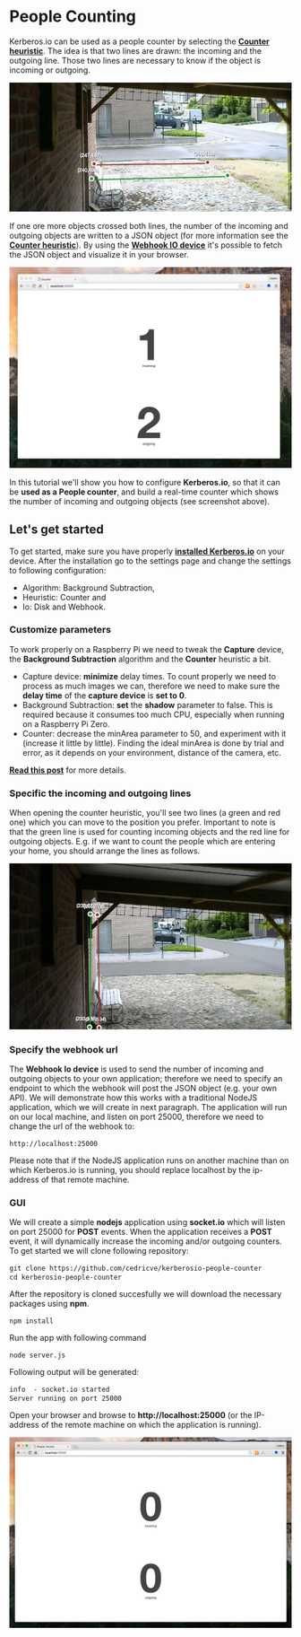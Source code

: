# People Counting

Kerberos.io can be used as a people counter by selecting the [**Counter heuristic**](/machinery/heuristics/counter). The idea is that two lines are drawn: the incoming and the outgoing line. Those two lines are necessary to know if the object is incoming or outgoing. 

![People counting](4_people_counting.png)

If one ore more objects crossed both lines, the number of the incoming and outgoing objects are written to a JSON object (for more information see the [**Counter heuristic**](/machinery/heuristics/counter)). By using the [**Webhook IO device**](/machinery/Outputs/webhook) it's possible to fetch the JSON object and visualize it in your browser.

![GUI for people counting](4_people_counting_gui.png)

In this tutorial we'll show you how to configure **Kerberos.io**, so that it can be **used as a People counter**, and build a real-time counter which shows the number of incoming and outgoing objects (see screenshot above).

## Let's get started

To get started, make sure you have properly [**installed Kerberos.io**](/installation/KiOS) on your device. After the installation go to the settings page and change the settings to following configuration:

* Algorithm: Background Subtraction,
* Heuristic: Counter and
* Io: Disk and Webhook.

### Customize parameters

To work properly on a Raspberry Pi we need to tweak the **Capture** device, the **Background Subtraction** algorithm and the **Counter** heuristic a bit.

* Capture device: **minimize** delay times. To count properly we need to process as much images we can, therefore we need to make sure the **delay time** of the **capture device** is **set to 0**.
* Background Subtraction: **set** the **shadow** parameter to false. This is required because it consumes too much CPU, especially when running on a Raspberry Pi Zero.
* Counter: decrease the minArea parameter to 50, and experiment with it (increase it little by little). Finding the ideal minArea is done by trial and error, as it depends on your environment, distance of the camera, etc. 

[**Read this post**](https://kerberosio.zendesk.com/hc/en-us/articles/213586849-People-counter-not-working) for more details.


### Specific the incoming and outgoing lines

When opening the counter heuristic, you'll see two lines (a green and red one) which you can move to the position you prefer. Important to note is that the green line is used for counting incoming objects and the red line for outgoing objects. E.g. if we want to count the people which are entering your home, you should arrange the lines as follows.

![Lines for people counting](4_people_counting_lines.png)

### Specify the webhook url

The **Webhook Io device** is used to send the number of incoming and outgoing objects to your own application; therefore we need to specify an endpoint to which the webhook will post the JSON object (e.g. your own API). We will demonstrate how this works with a traditional NodeJS application, which we will create in next paragraph. The application will run on our local machine, and listen on port 25000, therefore we need to change the url of the webhook to: 

	http://localhost:25000

Please note that if the NodeJS application runs on another machine than on which Kerberos.io is running, you should replace localhost by the ip-address of that remote machine. 

### GUI

We will create a simple **nodejs** application using **socket.io** which will listen on port 25000 for **POST** events. When the application receives a **POST** event, it will dynamically increase the incoming and/or outgoing counters. To get started we will clone following repository:

	git clone https://github.com/cedricve/kerberosio-people-counter
	cd kerberosio-people-counter

After the repository is cloned succesfully we will download the necessary packages using **npm**.

	npm install

Run the app with following command

	node server.js

Following output will be generated:

	info  - socket.io started
	Server running on port 25000

Open your browser and browse to **http://localhost:25000** (or the IP-address of the remote machine on which the application is running).

![Hostname for people counting](4_people_counting_hostname.png)